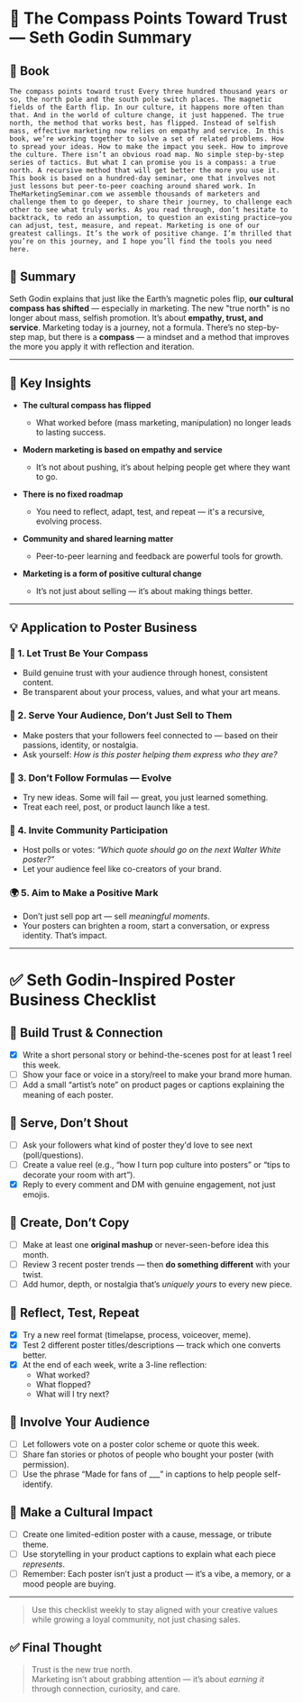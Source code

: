 # 🧭 The Compass Points Toward Trust — Seth Godin Summary

## 📔 Book
```book
The compass points toward trust Every three hundred thousand years or so, the north pole and the south pole switch places. The magnetic fields of the Earth flip. In our culture, it happens more often than that. And in the world of culture change, it just happened. The true north, the method that works best, has flipped. Instead of selfish mass, effective marketing now relies on empathy and service. In this book, we’re working together to solve a set of related problems. How to spread your ideas. How to make the impact you seek. How to improve the culture. There isn’t an obvious road map. No simple step-by-step series of tactics. But what I can promise you is a compass: a true north. A recursive method that will get better the more you use it. This book is based on a hundred-day seminar, one that involves not just lessons but peer-to-peer coaching around shared work. In TheMarketingSeminar.com we assemble thousands of marketers and challenge them to go deeper, to share their journey, to challenge each other to see what truly works. As you read through, don’t hesitate to backtrack, to redo an assumption, to question an existing practice—you can adjust, test, measure, and repeat. Marketing is one of our greatest callings. It’s the work of positive change. I’m thrilled that you’re on this journey, and I hope you’ll find the tools you need here.
```

## 📌 Summary

Seth Godin explains that just like the Earth’s magnetic poles flip, **our cultural compass has shifted** — especially in marketing. The new "true north" is no longer about mass, selfish promotion. It’s about **empathy, trust, and service**. Marketing today is a journey, not a formula. There’s no step-by-step map, but there is a **compass** — a mindset and a method that improves the more you apply it with reflection and iteration.

---

## 🔑 Key Insights

- **The cultural compass has flipped**
  - What worked before (mass marketing, manipulation) no longer leads to lasting success.

- **Modern marketing is based on empathy and service**
  - It’s not about pushing, it’s about helping people get where they want to go.

- **There is no fixed roadmap**
  - You need to reflect, adapt, test, and repeat — it's a recursive, evolving process.

- **Community and shared learning matter**
  - Peer-to-peer learning and feedback are powerful tools for growth.

- **Marketing is a form of positive cultural change**
  - It’s not just about selling — it’s about making things better.

---

## 💡 Application to Poster Business

### 🧭 1. Let Trust Be Your Compass
- Build genuine trust with your audience through honest, consistent content.
- Be transparent about your process, values, and what your art means.

### 💞 2. Serve Your Audience, Don’t Just Sell to Them
- Make posters that your followers feel connected to — based on their passions, identity, or nostalgia.
- Ask yourself: *How is this poster helping them express who they are?*

### 🔁 3. Don’t Follow Formulas — Evolve
- Try new ideas. Some will fail — great, you just learned something.
- Treat each reel, post, or product launch like a test.

### 🌱 4. Invite Community Participation
- Host polls or votes: *“Which quote should go on the next Walter White poster?”*
- Let your audience feel like co-creators of your brand.

### 🌍 5. Aim to Make a Positive Mark
- Don’t just sell pop art — sell *meaningful moments*.
- Your posters can brighten a room, start a conversation, or express identity. That’s impact.

---
# ✅ Seth Godin-Inspired Poster Business Checklist

## 🧭 Build Trust & Connection
- [x] Write a short personal story or behind-the-scenes post for at least 1 reel this week.
- [ ] Show your face or voice in a story/reel to make your brand more human.
- [ ] Add a small “artist’s note” on product pages or captions explaining the meaning of each poster.

## 🎯 Serve, Don’t Shout
- [ ] Ask your followers what kind of poster they'd love to see next (poll/questions).
- [ ] Create a value reel (e.g., “how I turn pop culture into posters” or “tips to decorate your room with art”).
- [x] Reply to every comment and DM with genuine engagement, not just emojis.

## 🎨 Create, Don’t Copy
- [ ] Make at least one **original mashup** or never-seen-before idea this month.
- [ ] Review 3 recent poster trends — then **do something different** with your twist.
- [ ] Add humor, depth, or nostalgia that’s *uniquely yours* to every new piece.

## 🔁 Reflect, Test, Repeat
- [x] Try a new reel format (timelapse, process, voiceover, meme).
- [x] Test 2 different poster titles/descriptions — track which one converts better.
- [x] At the end of each week, write a 3-line reflection:
  - What worked?
  - What flopped?
  - What will I try next?

## 🤝 Involve Your Audience
- [ ] Let followers vote on a poster color scheme or quote this week.
- [ ] Share fan stories or photos of people who bought your poster (with permission).
- [ ] Use the phrase “Made for fans of ___” in captions to help people self-identify.

## 🌟 Make a Cultural Impact
- [ ] Create one limited-edition poster with a cause, message, or tribute theme.
- [ ] Use storytelling in your product captions to explain what each piece *represents*.
- [ ] Remember: Each poster isn’t just a product — it’s a vibe, a memory, or a mood people are buying.

---

> Use this checklist weekly to stay aligned with your creative values while growing a loyal community, not just chasing sales.


## ✅ Final Thought

> Trust is the new true north.  
> Marketing isn’t about grabbing attention — it’s about *earning it* through connection, curiosity, and care.



